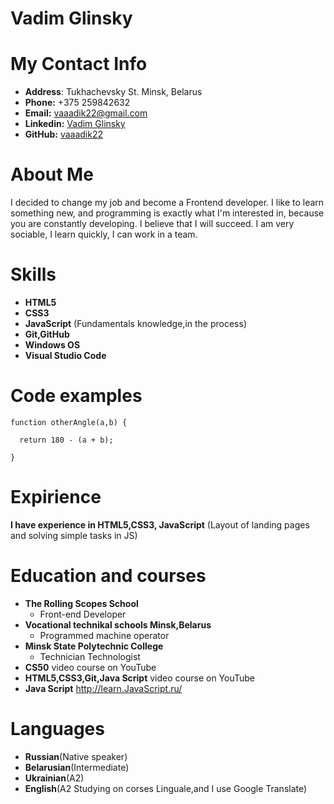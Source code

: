 # Vadim Glinsky

# My Contact Info

* __Address__: Tukhachevsky St. Minsk, Belarus
* __Phone:__ +375 259842632
* __Email:__ vaaadik22@gmail.com
* __Linkedin:__ [Vadim Glinsky](https://www.linkedin.com/feed/)
* __GitHub:__ [vaaadik22](https://github.com/vaaadik22)

# About Me

I decided to change my job and become a Frontend developer. I like to learn something new, and programming is exactly what I'm interested in, because you are constantly developing. I believe that I will succeed. I am very sociable, I learn quickly, I can work in a team.

# Skills

* __HTML5__
* __CSS3__
* __JavaScript__ (Fundamentals knowledge,in the process)
* __Git,GitHub__
* __Windows OS__
* __Visual Studio Code__

# Code examples

```
function otherAngle(a,b) {

  return 180 - (a + b);

}

```

# Expirience

__I have experience in HTML5,CSS3, JavaScript__ (Layout of landing pages and solving simple tasks in JS)

# Education and courses

* __The Rolling Scopes School__
    * Front-end Developer
* __Vocational technikal schools Minsk,Belarus__
    * Programmed machine operator
* __Minsk State Polytechnic College__
   * Technician Technologist
* __CS50__ video course on YouTube
* __HTML5,CSS3,Git,Java Script__ video course on YouTube
* __Java Script__ http://learn.JavaScript.ru/
  
# Languages

* __Russian__(Native speaker)
* __Belarusian__(Intermediate)
* __Ukrainian__(A2)
* __English__(A2 Studying on corses Linguale,and I use Google Translate)